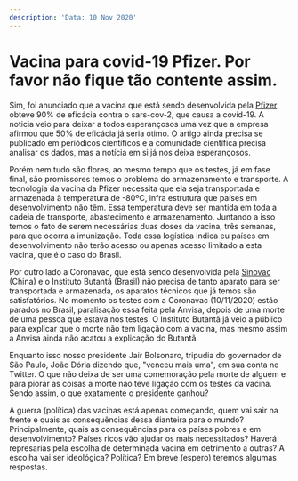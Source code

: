 ```yaml
---
description: 'Data: 10 Nov 2020'
---
```


# Vacina para covid-19 Pfizer. Por favor não fique tão contente assim.

Sim, foi anunciado que a vacina que está sendo desenvolvida pela [Pfizer](https://pt.wikipedia.org/wiki/Pfizer) obteve 90% de eficácia contra o sars-cov-2, que causa a covid-19.  A noticia veio para deixar a todos esperançosos uma vez que a empresa afirmou que 50% de eficácia já seria ótimo. O artigo ainda precisa se publicado em periódicos científicos e a comunidade científica precisa analisar os dados, mas a notícia em si já nos deixa esperançosos.

Porém nem tudo são flores, ao mesmo tempo que os testes, já em fase final, são promissores temos o problema do armazenamento e transporte. A tecnologia da vacina da Pfizer necessita que ela seja transportada e armazenada à temperatura de -80ºC, infra estrutura que países em desenvolvimento não têm. Essa temperatura deve ser mantida em toda a cadeia de transporte, abastecimento e armazenamento. Juntando a isso temos o fato de serem necessárias duas doses da vacina, três semanas, para que ocorra a imunização. Toda essa logística indica eu países em desenvolvimento não terão acesso ou apenas acesso limitado a esta vacina, que é o caso do Brasil.

Por outro lado a Coronavac, que está sendo desenvolvida pela [Sinovac](http://www.sinovacbio.com/) \(China\) e o Instituto Butantã \(Brasil\) não precisa de tanto aparato para ser transportada e armazenada, os aparatos técnicos que já temos são satisfatórios. No momento os testes com a Coronavac \(10/11/2020\) estão parados no Brasil, paralisação essa feita pela Anvisa, depois de uma morte de uma pessoa que estava nos testes. O Instituto Butantã já veio a público para explicar que o morte não tem ligação com a vacina, mas mesmo assim a Anvisa ainda não acatou a explicação do Butantã.

Enquanto isso nosso presidente Jair Bolsonaro, tripudia do governador de São Paulo, João Dória dizendo que, "venceu mais uma", em sua conta no Twitter. O que não deixa de ser uma comemoração pela morte de alguém e para piorar as coisas a morte não teve ligação com os testes da vacina. Sendo assim, o que exatamente o presidente ganhou?

A guerra \(política\) das vacinas está apenas começando, quem vai sair na frente e quais as consequências dessa dianteira para o mundo? Principalmente, quais as consequências para os países pobres e em desenvolvimento? Países ricos vão ajudar os mais necessitados? Haverá represarias pela escolha de determinada vacina em detrimento a outras? A escolha vai ser ideológica? Política? Em breve \(espero\) teremos algumas respostas.











